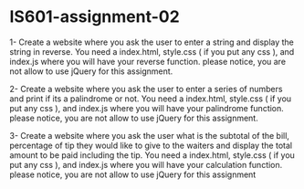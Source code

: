 # IS601-assignment-02
1- Create a website where you ask the user to enter a string and display the string in reverse. 
You need a index.html, style.css ( if you put any css ), and index.js where you will have your reverse function.
please notice, you are not allow to use jQuery for this assignment.


2- Create a website where you ask the user to enter a series of numbers and print if its a palindrome or not. 
You need a index.html, style.css ( if you put any css ), and index.js where you will have your palindrome function.
please notice, you are not allow to use jQuery for this assignment.


3- Create a website where you ask the user what is the subtotal of the bill, percentage of tip they would like to give to the waiters and display the total amount to be paid including the tip.
You need a index.html, style.css ( if you put any css ), and index.js where you will have your calculation function.
please notice, you are not allow to use jQuery for this assignment
